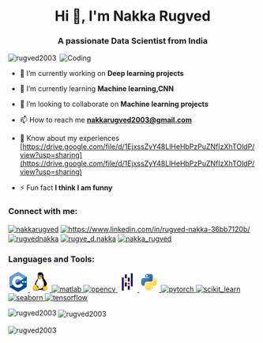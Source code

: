 <h1 align="center">Hi 👋, I'm Nakka Rugved</h1>
<h3 align="center">A passionate Data Scientist from India</h3>
<img align="right" alt="Coding" width="400" src="https://cdn.dribbble.com/users/1162077/screenshots/3848914/programmer.gif">
<p align="left"> <img src="https://komarev.com/ghpvc/?username=rugved2003&label=Profile%20views&color=0e75b6&style=flat" alt="rugved2003" /> </p>

- 🔭 I’m currently working on **Deep learning projects**

- 🌱 I’m currently learning **Machine learning,CNN**

- 👯 I’m looking to collaborate on **Machine learning projects**

- 📫 How to reach me **nakkarugved2003@gmail.com**

- 📄 Know about my experiences [https://drive.google.com/file/d/1EjxssZyY48LlHeHbPzPuZNfIzXhTOldP/view?usp=sharing](https://drive.google.com/file/d/1EjxssZyY48LlHeHbPzPuZNfIzXhTOldP/view?usp=sharing)

- ⚡ Fun fact **I think I am funny**

<h3 align="left">Connect with me:</h3>
<p align="left">
<a href="https://twitter.com/nakkarugved" target="blank"><img align="center" src="https://raw.githubusercontent.com/rahuldkjain/github-profile-readme-generator/master/src/images/icons/Social/twitter.svg" alt="nakkarugved" height="30" width="40" /></a>
<a href="https://linkedin.com/in/https://www.linkedin.com/in/rugved-nakka-36bb7120b/" target="blank"><img align="center" src="https://raw.githubusercontent.com/rahuldkjain/github-profile-readme-generator/master/src/images/icons/Social/linked-in-alt.svg" alt="https://www.linkedin.com/in/rugved-nakka-36bb7120b/" height="30" width="40" /></a>
<a href="https://kaggle.com/rugvednakka" target="blank"><img align="center" src="https://raw.githubusercontent.com/rahuldkjain/github-profile-readme-generator/master/src/images/icons/Social/kaggle.svg" alt="rugvednakka" height="30" width="40" /></a>
<a href="https://instagram.com/rugve_d.nakka/" target="blank"><img align="center" src="https://raw.githubusercontent.com/rahuldkjain/github-profile-readme-generator/master/src/images/icons/Social/instagram.svg" alt="rugve_d.nakka" height="30" width="40" /></a>
<a href="https://www.hackerrank.com/nakka_rugved" target="blank"><img align="center" src="https://raw.githubusercontent.com/rahuldkjain/github-profile-readme-generator/master/src/images/icons/Social/hackerrank.svg" alt="nakka_rugved" height="30" width="40" /></a>
</p>

<h3 align="left">Languages and Tools:</h3>
<p align="left"> <a href="https://www.w3schools.com/cpp/" target="_blank" rel="noreferrer"> <img src="https://raw.githubusercontent.com/devicons/devicon/master/icons/cplusplus/cplusplus-original.svg" alt="cplusplus" width="40" height="40"/> </a> <a href="https://www.linux.org/" target="_blank" rel="noreferrer"> <img src="https://raw.githubusercontent.com/devicons/devicon/master/icons/linux/linux-original.svg" alt="linux" width="40" height="40"/> </a> <a href="https://www.mathworks.com/" target="_blank" rel="noreferrer"> <img src="https://upload.wikimedia.org/wikipedia/commons/2/21/Matlab_Logo.png" alt="matlab" width="40" height="40"/> </a> <a href="https://opencv.org/" target="_blank" rel="noreferrer"> <img src="https://www.vectorlogo.zone/logos/opencv/opencv-icon.svg" alt="opencv" width="40" height="40"/> </a> <a href="https://pandas.pydata.org/" target="_blank" rel="noreferrer"> <img src="https://raw.githubusercontent.com/devicons/devicon/2ae2a900d2f041da66e950e4d48052658d850630/icons/pandas/pandas-original.svg" alt="pandas" width="40" height="40"/> </a> <a href="https://www.python.org" target="_blank" rel="noreferrer"> <img src="https://raw.githubusercontent.com/devicons/devicon/master/icons/python/python-original.svg" alt="python" width="40" height="40"/> </a> <a href="https://pytorch.org/" target="_blank" rel="noreferrer"> <img src="https://www.vectorlogo.zone/logos/pytorch/pytorch-icon.svg" alt="pytorch" width="40" height="40"/> </a> <a href="https://scikit-learn.org/" target="_blank" rel="noreferrer"> <img src="https://upload.wikimedia.org/wikipedia/commons/0/05/Scikit_learn_logo_small.svg" alt="scikit_learn" width="40" height="40"/> </a> <a href="https://seaborn.pydata.org/" target="_blank" rel="noreferrer"> <img src="https://seaborn.pydata.org/_images/logo-mark-lightbg.svg" alt="seaborn" width="40" height="40"/> </a> <a href="https://www.tensorflow.org" target="_blank" rel="noreferrer"> <img src="https://www.vectorlogo.zone/logos/tensorflow/tensorflow-icon.svg" alt="tensorflow" width="40" height="40"/> </a> </p>

<p><img align="left" src="https://github-readme-stats.vercel.app/api/top-langs?username=rugved2003&show_icons=true&locale=en&layout=compact" alt="rugved2003" /></p>

<p>&nbsp;<img align="center" src="https://github-readme-stats.vercel.app/api?username=rugved2003&show_icons=true&locale=en" alt="rugved2003" /></p>

<p><img align="center" src="https://github-readme-streak-stats.herokuapp.com/?user=rugved2003&" alt="rugved2003" /></p>
